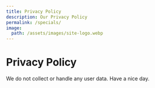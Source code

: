 ```yaml
---
title: Privacy Policy
description: Our Privacy Policy
permalink: /specials/
image:
  path: /assets/images/site-logo.webp
---
```

# Privacy Policy
We do not collect or handle any user data. Have a nice day.